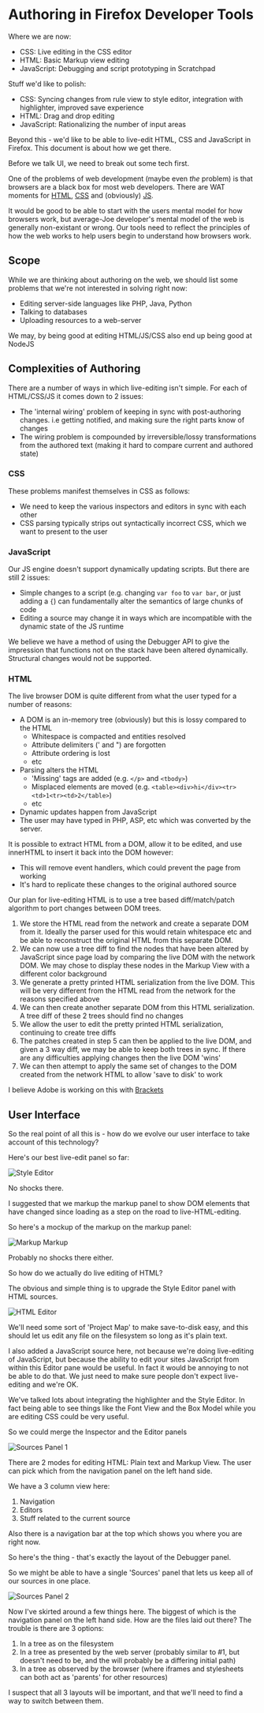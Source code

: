 
# Authoring in Firefox Developer Tools

Where we are now:

* CSS: Live editing in the CSS editor
* HTML: Basic Markup view editing
* JavaScript: Debugging and script prototyping in Scratchpad

Stuff we'd like to polish:

* CSS: Syncing changes from rule view to style editor, integration with highlighter, improved save experience
* HTML: Drag and drop editing
* JavaScript: Rationalizing the number of input areas

Beyond this - we'd like to be able to live-edit HTML, CSS and JavaScript in Firefox. This document is about how we get there.

Before we talk UI, we need to break out some tech first.

One of the problems of web development (maybe even *the* problem) is that browsers are a black box for most web developers. There are WAT moments for [HTML](http://jakearchibald.github.io/request-quest/), [CSS](https://twitter.com/slicknet/status/9789299977) and (obviously) [JS](https://www.destroyallsoftware.com/talks/wat).

It would be good to be able to start with the users mental model for how browsers work, but average-Joe developer's mental model of the web is generally non-existant or wrong. Our tools need to reflect the principles of how the web works to help users begin to understand how browsers work.

## Scope

While we are thinking about authoring on the web, we should list some problems that we're not interested in solving right now:

* Editing server-side languages like PHP, Java, Python
* Talking to databases
* Uploading resources to a web-server

We may, by being good at editing HTML/JS/CSS also end up being good at NodeJS

## Complexities of Authoring

There are a number of ways in which live-editing isn't simple. For each of HTML/CSS/JS it comes down to 2 issues:

* The 'internal wiring' problem of keeping in sync with post-authoring changes. i.e getting notified, and making sure the right parts know of changes
* The wiring problem is compounded by irreversible/lossy transformations from the authored text (making it hard to compare current and authored state)

### CSS

These problems manifest themselves in CSS as follows:

* We need to keep the various inspectors and editors in sync with each other
* CSS parsing typically strips out syntactically incorrect CSS, which we want to present to the user

### JavaScript

Our JS engine doesn't support dynamically updating scripts. But there are still 2 issues:

* Simple changes to a script (e.g. changing ``var foo`` to ``var bar``, or just adding a ``{``) can fundamentally alter the semantics of large chunks of code
* Editing a source may change it in ways which are incompatible with the dynamic state of the JS runtime

We believe we have a method of using the Debugger API to give the impression that functions not on the stack have been altered dynamically. Structural changes would not be supported.

### HTML

The live browser DOM is quite different from what the user typed for a number of reasons:

* A DOM is an in-memory tree (obviously) but this is lossy compared to the HTML
  * Whitespace is compacted and entities resolved
  * Attribute delimiters (' and ") are forgotten
  * Attribute ordering is lost
  * etc
* Parsing alters the HTML
  * 'Missing' tags are added (e.g. ``</p>`` and ``<tbody>``)
  * Misplaced elements are moved (e.g. ``<table><div>hi</div><tr><td>1<tr><td>2</table>``)
  * etc
* Dynamic updates happen from JavaScript
* The user may have typed in PHP, ASP, etc which was converted by the server.

It is possible to extract HTML from a DOM, allow it to be edited, and use innerHTML to insert it back into the DOM however:

* This will remove event handlers, which could prevent the page from working
* It's hard to replicate these changes to the original authored source

Our plan for live-editing HTML is to use a tree based diff/match/patch algorithm to port changes between DOM trees.

1. We store the HTML read from the network and create a separate DOM from it. Ideally the parser used for this would retain whitespace etc and be able to reconstruct the original HTML from this separate DOM.
2. We can now use a tree diff to find the nodes that have been altered by JavaScript since page load by comparing the live DOM with the network DOM. We may chose to display these nodes in the Markup View with a different color background
3. We generate a pretty printed HTML serialization from the live DOM. This will be very different from the HTML read from the network for the reasons specified above
4. We can then create another separate DOM from this HTML serialization. A tree diff of these 2 trees should find no changes
5. We allow the user to edit the pretty printed HTML serialization, continuing to create tree diffs
6. The patches created in step 5 can then be applied to the live DOM, and given a 3 way diff, we may be able to keep both trees in sync. If there are any difficulties applying changes then the live DOM 'wins'
7. We can then attempt to apply the same set of changes to the DOM created from the network HTML to allow 'save to disk' to work

I believe Adobe is working on this with [Brackets](http://download.brackets.io/)

## User Interface

So the real point of all this is - how do we evolve our user interface to take account of this technology?

Here's our best live-edit panel so far:

![Style Editor](style-editor.png)

No shocks there.

I suggested that we markup the markup panel to show DOM elements that have changed since loading as a step on the road to live-HTML-editing.

So here's a mockup of the markup on the markup panel:

![Markup Markup](markup-markup.png)

Probably no shocks there either.

So how do we actually do live editing of HTML?

The obvious and simple thing is to upgrade the Style Editor panel with HTML sources.

![HTML Editor](html-editor.png)

We'll need some sort of 'Project Map' to make save-to-disk easy, and this should let us edit any file on the filesystem so long as it's plain text.

I also added a JavaScript source here, not because we're doing live-editing of JavaScript, but because the ability to edit your sites JavaScript from within this Editor pane would be useful. In fact it would be annoying to not be able to do that. We just need to make sure people don't expect live-editing and we're OK.

We've talked lots about integrating the highlighter and the Style Editor. In fact being able to see things like the Font View and the Box Model while you are editing CSS could be very useful.

So we could merge the Inspector and the Editor panels

![Sources Panel 1](sources-panel1.png)

There are 2 modes for editing HTML: Plain text and Markup View. The user can pick which from the navigation panel on the left hand side.

We have a 3 column view here:

1. Navigation
2. Editors
3. Stuff related to the current source

Also there is a navigation bar at the top which shows you where you are right now.

So here's the thing - that's exactly the layout of the Debugger panel.

So we might be able to have a single 'Sources' panel that lets us keep all of our sources in one place.

![Sources Panel 2](sources-panel2.png)

Now I've skirted around a few things here. The biggest of which is the navigation panel on the left hand side. How are the files laid out there? The trouble is there are 3 options:

1. In a tree as on the filesystem
2. In a tree as presented by the web server (probably similar to #1, but doesn't need to be, and the will probably be a differing initial path)
3. In a tree as observed by the browser (where iframes and stylesheets can both act as 'parents' for other resources)

I suspect that all 3 layouts will be important, and that we'll need to find a way to switch between them.
